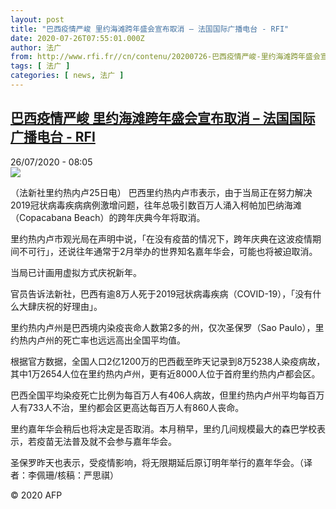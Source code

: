 ```yaml
---
layout: post
title: "巴西疫情严峻 里约海滩跨年盛会宣布取消 – 法国国际广播电台 - RFI"
date: 2020-07-26T07:55:01.000Z
author: 法广
from: http://www.rfi.fr//cn/contenu/20200726-巴西疫情严峻-里约海滩跨年盛会宣布取消
tags: [ 法广 ]
categories: [ news, 法广 ]
---
```

<!--1595750101000-->
[巴西疫情严峻 里约海滩跨年盛会宣布取消 – 法国国际广播电台 - RFI](http://www.rfi.fr//cn/contenu/20200726-%E5%B7%B4%E8%A5%BF%E7%96%AB%E6%83%85%E4%B8%A5%E5%B3%BB-%E9%87%8C%E7%BA%A6%E6%B5%B7%E6%BB%A9%E8%B7%A8%E5%B9%B4%E7%9B%9B%E4%BC%9A%E5%AE%A3%E5%B8%83%E5%8F%96%E6%B6%88)
------

<div>
<div>26/07/2020 - 08:05</div><img src="https://s.rfi.fr/media/display/a1eb9618-cf0d-11ea-af3e-005056bff430/w:310/p:16x9/int0004b.200726140501.jpg"><div class="t-content__body u-clearfix"><div class="m-interstitial"></div><p>（法新社里约热内卢25日电）    巴西里约热内卢市表示，由于当局正在努力解决2019冠状病毒疾病病例激增问题，往年总吸引数百万人涌入柯帕加巴纳海滩（Copacabana Beach）的跨年庆典今年将取消。</p><p>    里约热内卢市观光局在声明中说，「在没有疫苗的情况下，跨年庆典在这波疫情期间不可行」，还说往年通常于2月举办的世界知名嘉年华会，可能也将被迫取消。</p><p>    当局已计画用虚拟方式庆祝新年。</p><p>    官员告诉法新社，巴西有逾8万人死于2019冠状病毒疾病（COVID-19），「没有什么大肆庆祝的好理由」。</p><p>    里约热内卢州是巴西境内染疫丧命人数第2多的州，仅次圣保罗（Sao Paulo），里约热内卢州的死亡率也远远高出全国平均值。</p><p>    根据官方数据，全国人口2亿1200万的巴西截至昨天记录到8万5238人染疫病故，其中1万2654人位在里约热内卢州，更有近8000人位于首府里约热内卢都会区。</p><p>    巴西全国平均染疫死亡比例为每百万人有406人病故，但里约热内卢州平均每百万人有733人不治，里约都会区更高达每百万人有860人丧命。</p><p>    里约嘉年华会稍后也将决定是否取消。本月稍早，里约几间规模最大的森巴学校表示，若疫苗无法普及就不会参与嘉年华会。</p><p>    圣保罗昨天也表示，受疫情影响，将无限期延后原订明年举行的嘉年华会。（译者：李佩珊/核稿：严思祺）</p><p class="t-copyright">© 2020 AFP</p>        </div>
</div>
